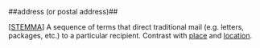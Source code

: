##address (or postal address)##

\[[STEMMA](SOURCES.md#STEMMA)\] A sequence of terms that direct traditional mail (e.g. letters, packages, etc.) to a particular recipient. Contrast with [place](place.md) and [location](location.md).
